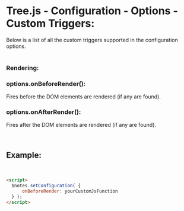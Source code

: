 # Tree.js - Configuration - Options - Custom Triggers:

Below is a list of all the custom triggers supported in the configuration options.
<br>
<br>


### Rendering:

### options.onBeforeRender():
Fires before the DOM elements are rendered (if any are found).

### options.onAfterRender():
Fires after the DOM elements are rendered (if any are found).


<br/>


## Example:
<br/>

```markdown
<script> 
  $notes.setConfiguration( {
      onBeforeRender: yourCustomJsFunction
  } );
</script>
```